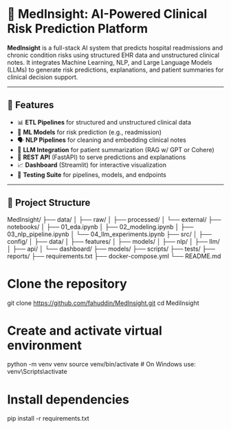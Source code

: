 # 🧠 MedInsight: AI-Powered Clinical Risk Prediction Platform

**MedInsight** is a full-stack AI system that predicts hospital readmissions and chronic condition risks using structured EHR data and unstructured clinical notes. It integrates Machine Learning, NLP, and Large Language Models (LLMs) to generate risk predictions, explanations, and patient summaries for clinical decision support.

---

## 🚀 Features

- 📊 **ETL Pipelines** for structured and unstructured clinical data  
- 🧠 **ML Models** for risk prediction (e.g., readmission)  
- 🗣️ **NLP Pipelines** for cleaning and embedding clinical notes  
- 🤖 **LLM Integration** for patient summarization (RAG w/ GPT or Cohere)  
- 📡 **REST API** (FastAPI) to serve predictions and explanations  
- 📈 **Dashboard** (Streamlit) for interactive visualization  
- 🧪 **Testing Suite** for pipelines, models, and endpoints  

---

## 🧱 Project Structure

MedInsight/
├── data/
│   ├── raw/
│   ├── processed/
│   └── external/
├── notebooks/
│   ├── 01_eda.ipynb
│   ├── 02_modeling.ipynb
│   ├── 03_nlp_pipeline.ipynb
│   └── 04_llm_experiments.ipynb
├── src/
│   ├── config/
│   ├── data/
│   ├── features/
│   ├── models/
│   ├── nlp/
│   ├── llm/
│   ├── api/
│   └── dashboard/
├── models/
├── scripts/
├── tests/
├── reports/
├── requirements.txt
├── docker-compose.yml
└── README.md


# Clone the repository
git clone https://github.com/fahuddin/MedInsight.git
cd MediInsight

# Create and activate virtual environment
python -m venv venv
source venv/bin/activate  # On Windows use: venv\Scripts\activate

# Install dependencies
pip install -r requirements.txt
